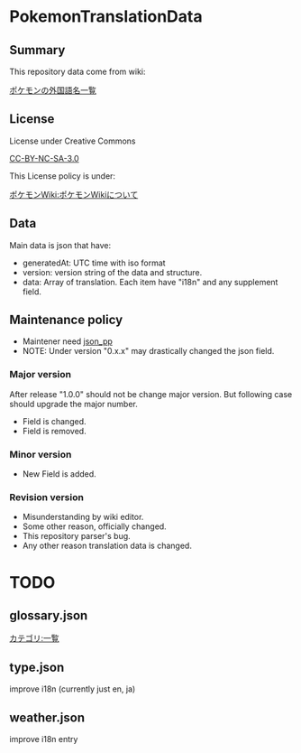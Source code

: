 # PokemonTranslationData

## Summary

This repository data come from wiki:

[ポケモンの外国語名一覧](https://wiki.xn--rckteqa2e.com/wiki/%E3%83%9D%E3%82%B1%E3%83%A2%E3%83%B3%E3%81%AE%E5%A4%96%E5%9B%BD%E8%AA%9E%E5%90%8D%E4%B8%80%E8%A6%A7)

## License

License under Creative Commons

[CC-BY-NC-SA-3.0](https://creativecommons.org/licenses/by-nc-sa/3.0/legalcode.txt)

This License policy is under:

[ポケモンWiki:ポケモンWikiについて](https://wiki.xn--rckteqa2e.com/wiki/%E3%83%9D%E3%82%B1%E3%83%A2%E3%83%B3Wiki:%E3%83%9D%E3%82%B1%E3%83%A2%E3%83%B3Wiki%E3%81%AB%E3%81%A4%E3%81%84%E3%81%A6)

## Data

Main data is json that have:

- generatedAt: UTC time with iso format
- version: version string of the data and structure.
- data: Array of translation. Each item have "i18n" and any supplement field.

## Maintenance policy

- Maintener need [json_pp](https://github.com/deftek/json_pp)
- NOTE: Under version "0.x.x" may drastically changed the json field.

### Major version

After release "1.0.0" should not be change major version. 
But following case should upgrade the major number.

- Field is changed.
- Field is removed.

### Minor version

- New Field is added.

### Revision version

- Misunderstanding by wiki editor.
- Some other reason, officially changed.
- This repository parser's bug.
- Any other reason translation data is changed.

# TODO

## glossary.json

[カテゴリ:一覧](https://wiki.xn--rckteqa2e.com/wiki/%E3%82%AB%E3%83%86%E3%82%B4%E3%83%AA:%E4%B8%80%E8%A6%A7)

## type.json

improve i18n (currently just en, ja)

## weather.json

improve i18n entry
